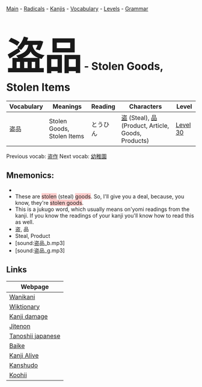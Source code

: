 <style> bigfont {font-size: 100px}</style>
[Main](../README.md) -
[Radicals](../radicals.md) -
[Kanjis](../kanjis.md) -
[Vocabulary](../vocabulary.md) -
[Levels](../levels.md) -
[Grammar](../grammar.md)
# <bigfont> 盗品</bigfont> - Stolen Goods, Stolen Items 

| Vocabulary | Meanings | Reading | Characters | Level |
| --- | --- | --- | --- | --- |
| 盗品 | Stolen Goods, Stolen Items | とうひん |  [盗](../kanjis/盗.md) (Steal), [品](../kanjis/品.md) (Product, Article, Goods, Products) | [Level 30](../levels/wk_level30.md) |

Previous vocab: [盗作](盗作.md) Next vocab: [幼稚園](幼稚園.md) 

## Mnemonics:

* 
* These are <span style="background-color:#ffcccb"> stolen</span> (steal) <span style="background-color:#ffcccb"> goods</span>. So, I'll give you a deal, because, you know, they're <span style="background-color:#ffcccb"> stolen goods</span>.
* This is a jukugo word, which usually means on'yomi readings from the kanji. If you know the readings of your kanji you'll know how to read this as well.
* 盗, 品
* Steal, Product
* [sound:盗品_b.mp3]
* [sound:盗品_g.mp3]


## Links 

| Webpage |
| --- |
| [Wanikani          ](https://www.wanikani.com/kanji/盗品) |
| [Wiktionary        ](https://en.wiktionary.org/wiki/盗品) |
| [Kanji damage      ](http://www.kanjidamage.com/kanji/search?utf8=✓&q=盗品) |
| [Jitenon           ](https://jitenon.com/kanji/盗品) |
| [Tanoshii japanese ](https://www.tanoshiijapanese.com/dictionary/kanji.cfm?k=盗品) |
| [Baike             ](https://baike.baidu.com/item/盗品) |
| [Kanji Alive       ](https://app.kanjialive.com/盗品) |
| [Kanshudo          ](https://www.kanshudo.com/searchmn?q=盗品) |
| [Koohii            ](https://kanji.koohii.com/study/kanji/盗品) |
